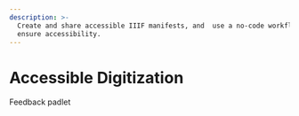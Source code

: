 ```yaml
---
description: >-
  Create and share accessible IIIF manifests, and​  use a no-code workflow to
  ensure accessibility.
---
```


# Accessible Digitization

Feedback padlet

